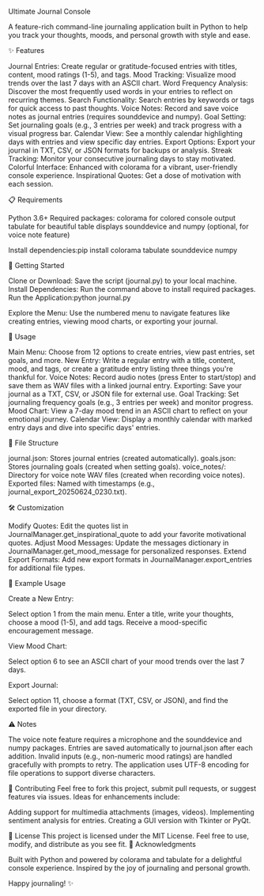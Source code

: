 Ultimate Journal Console

A feature-rich command-line journaling application built in Python to help you track your thoughts, moods, and personal growth with style and ease.

✨ Features

Journal Entries: Create regular or gratitude-focused entries with titles, content, mood ratings (1-5), and tags.
Mood Tracking: Visualize mood trends over the last 7 days with an ASCII chart.
Word Frequency Analysis: Discover the most frequently used words in your entries to reflect on recurring themes.
Search Functionality: Search entries by keywords or tags for quick access to past thoughts.
Voice Notes: Record and save voice notes as journal entries (requires sounddevice and numpy).
Goal Setting: Set journaling goals (e.g., 3 entries per week) and track progress with a visual progress bar.
Calendar View: See a monthly calendar highlighting days with entries and view specific day entries.
Export Options: Export your journal in TXT, CSV, or JSON formats for backups or analysis.
Streak Tracking: Monitor your consecutive journaling days to stay motivated.
Colorful Interface: Enhanced with colorama for a vibrant, user-friendly console experience.
Inspirational Quotes: Get a dose of motivation with each session.

📋 Requirements

Python 3.6+
Required packages:
colorama for colored console output
tabulate for beautiful table displays
sounddevice and numpy (optional, for voice note feature)


Install dependencies:pip install colorama tabulate sounddevice numpy



🚀 Getting Started

Clone or Download: Save the script (journal.py) to your local machine.
Install Dependencies: Run the command above to install required packages.
Run the Application:python journal.py


Explore the Menu: Use the numbered menu to navigate features like creating entries, viewing mood charts, or exporting your journal.

📖 Usage

Main Menu: Choose from 12 options to create entries, view past entries, set goals, and more.
New Entry: Write a regular entry with a title, content, mood, and tags, or create a gratitude entry listing three things you're thankful for.
Voice Notes: Record audio notes (press Enter to start/stop) and save them as WAV files with a linked journal entry.
Exporting: Save your journal as a TXT, CSV, or JSON file for external use.
Goal Tracking: Set journaling frequency goals (e.g., 3 entries per week) and monitor progress.
Mood Chart: View a 7-day mood trend in an ASCII chart to reflect on your emotional journey.
Calendar View: Display a monthly calendar with marked entry days and dive into specific days' entries.

📂 File Structure

journal.json: Stores journal entries (created automatically).
goals.json: Stores journaling goals (created when setting goals).
voice_notes/: Directory for voice note WAV files (created when recording voice notes).
Exported files: Named with timestamps (e.g., journal_export_20250624_0230.txt).

🛠️ Customization

Modify Quotes: Edit the quotes list in JournalManager.get_inspirational_quote to add your favorite motivational quotes.
Adjust Mood Messages: Update the messages dictionary in JournalManager.get_mood_message for personalized responses.
Extend Export Formats: Add new export formats in JournalManager.export_entries for additional file types.

📝 Example Usage

Create a New Entry:

Select option 1 from the main menu.
Enter a title, write your thoughts, choose a mood (1-5), and add tags.
Receive a mood-specific encouragement message.


View Mood Chart:

Select option 6 to see an ASCII chart of your mood trends over the last 7 days.


Export Journal:

Select option 11, choose a format (TXT, CSV, or JSON), and find the exported file in your directory.



⚠️ Notes

The voice note feature requires a microphone and the sounddevice and numpy packages.
Entries are saved automatically to journal.json after each addition.
Invalid inputs (e.g., non-numeric mood ratings) are handled gracefully with prompts to retry.
The application uses UTF-8 encoding for file operations to support diverse characters.

🌟 Contributing
Feel free to fork this project, submit pull requests, or suggest features via issues. Ideas for enhancements include:

Adding support for multimedia attachments (images, videos).
Implementing sentiment analysis for entries.
Creating a GUI version with Tkinter or PyQt.

📜 License
This project is licensed under the MIT License. Feel free to use, modify, and distribute as you see fit.
🙏 Acknowledgments

Built with Python and powered by colorama and tabulate for a delightful console experience.
Inspired by the joy of journaling and personal growth.

Happy journaling! ✨
